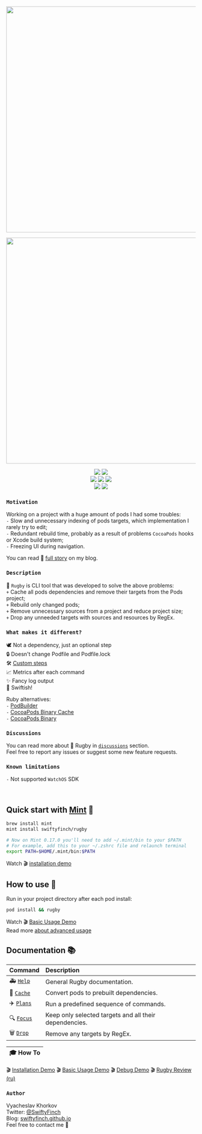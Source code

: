 <br>
<p align="center">
  <img src="https://user-images.githubusercontent.com/64660122/140398205-9328806e-897d-483d-a898-c90f66840196.png" width="600"/>
</p>
<p align="center">
  <img src="https://user-images.githubusercontent.com/64660122/141674975-22c970d6-943e-49cc-a86a-42276b3520e8.mp4" width="600"/>
</p>
<p align="center">
  <a href="https://swiftpackageindex.com/swiftyfinch/Rugby"><img src="https://img.shields.io/endpoint?color=orange&label=Swift&logo=swift&logoColor=white&url=https%3A%2F%2Fswiftpackageindex.com%2Fapi%2Fpackages%2Fswiftyfinch%2FRugby%2Fbadge%3Ftype%3Dswift-versions" /></a>
  <a href="https://swiftpackageindex.com/swiftyfinch/Rugby"><img src="https://img.shields.io/endpoint?label=Platform&url=https%3A%2F%2Fswiftpackageindex.com%2Fapi%2Fpackages%2Fswiftyfinch%2FRugby%2Fbadge%3Ftype%3Dplatforms" /></a>
  <br>
  <a href="https://github.com/yonaskolb/Mint"><img src="https://img.shields.io/badge/Mint-darkgreen?logo=leaflet&logoColor=white" /></a>
  <a href="https://swiftpackageindex.com/swiftyfinch/Rugby"><img src="https://img.shields.io/badge/Swift_Package_Index-red?logo=swift&logoColor=white" /></a>
  <a href="https://twitter.com/swiftyfinch"><img src="https://img.shields.io/badge/SwiftyFinch-blue?logo=twitter&logoColor=white" /></a>
  <br>
  <img src="https://img.shields.io/badge/Press_★_for_pay_respect-white?logo=github&logoColor=black" />
  <a href="https://ko-fi.com/swiftyfinch"><img src="https://img.shields.io/badge/Support_me_on_Ko--fi-F16061?logo=ko-fi&logoColor=white" /></a>
</p>


### `Motivation`

Working on a project with a huge amount of pods I had some troubles:\
`-` Slow and unnecessary indexing of pods targets, which implementation I rarely try to edit;\
`-` Redundant rebuild time, probably as a result of problems `CocoaPods` hooks or Xcode build system;\
`-` Freezing UI during navigation.

You can read 📖 [full story](https://swiftyfinch.github.io/en/2021-03-09-rugby-story/) on my blog.

### `Description`

🏈 `Rugby` is CLI tool that was developed to solve the above problems:\
`+` Cache all pods dependencies and remove their targets from the Pods project;\
`+` Rebuild only changed pods;\
`+` Remove unnecessary sources from a project and reduce project size;\
`+` Drop any unneeded targets with sources and resources by RegEx.

### `What makes it different?`

🕊 Not a dependency, just an optional step\
🔒 Doesn't change Podfile and Podfile.lock\
🛠 [Custom steps](Docs/Plans.md)\
📈 Metrics after each command\
✨ Fancy log output\
🚀 Swiftish!

Ruby alternatives:\
`-` [PodBuilder](https://github.com/Subito-it/PodBuilder)\
`-` [CocoaPods Binary Cache](https://github.com/grab/cocoapods-binary-cache)\
`-` [CocoaPods Binary](https://github.com/leavez/cocoapods-binary)

### `Discussions`

You can read more about 🏈 Rugby in [`discussions`](https://github.com/swiftyfinch/Rugby/discussions) section.\
Feel free to report any issues or suggest some new feature requests.

### `Known limitations`

`-` Not supported `WatchOS` SDK

<br>

## Quick start with <a href="https://github.com/yonaskolb/Mint">Mint</a> 🌱

```bash
brew install mint
mint install swiftyfinch/rugby

# Now on Mint 0.17.0 you'll need to add ~/.mint/bin to your $PATH
# For example, add this to your ~/.zshrc file and relaunch terminal
export PATH=$HOME/.mint/bin:$PATH
```
Watch 🎬 [installation demo](https://github.com/swiftyfinch/Rugby/discussions/71)

## How to use 🏈

Run in your project directory after each pod install:
```bash
pod install && rugby
```
Watch 🎬 [Basic Usage Demo](https://github.com/swiftyfinch/Rugby/discussions/72)<br>
Read more [about advanced usage](Docs/Plans.md#-generate-example)

## Documentation 📚

| Command | Description |
| :----- | :------ |
🚑 [`Help`](Docs/README.md) | General Rugby documentation.
🏈 [`Cache`](Docs/Cache.md) | Convert pods to prebuilt dependencies.
✈️ [`Plans`](Docs/Plans.md) | Run a predefined sequence of commands.
🔍 [`Focus`](Docs/Focus.md) | Keep only selected targets and all their dependencies.
🗑 [`Drop`](Docs/Drop.md) | Remove any targets by RegEx.

| 🎓 How To |
| :----- |
🎬 [Installation Demo](https://github.com/swiftyfinch/Rugby/discussions/71)
🎬 [Basic Usage Demo](https://github.com/swiftyfinch/Rugby/discussions/72)
🎬 [Debug Demo](https://github.com/swiftyfinch/Rugby/discussions/142)
🎬 [Rugby Review (ru)](https://github.com/swiftyfinch/Rugby/discussions/146)
<br>

### `Author`

Vyacheslav Khorkov\
Twitter: [@SwiftyFinch](https://twitter.com/swiftyfinch)\
Blog: [swiftyfinch.github.io](https://swiftyfinch.github.io/en)\
Feel free to contact me 📮
